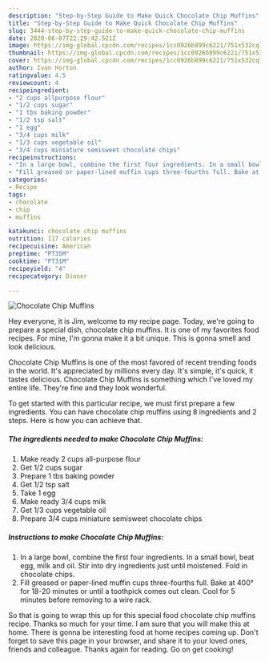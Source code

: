 ```yaml
---
description: "Step-by-Step Guide to Make Quick Chocolate Chip Muffins"
title: "Step-by-Step Guide to Make Quick Chocolate Chip Muffins"
slug: 3444-step-by-step-guide-to-make-quick-chocolate-chip-muffins
date: 2020-06-07T22:29:42.521Z
image: https://img-global.cpcdn.com/recipes/1cc0926b899c6221/751x532cq70/chocolate-chip-muffins-recipe-main-photo.jpg
thumbnail: https://img-global.cpcdn.com/recipes/1cc0926b899c6221/751x532cq70/chocolate-chip-muffins-recipe-main-photo.jpg
cover: https://img-global.cpcdn.com/recipes/1cc0926b899c6221/751x532cq70/chocolate-chip-muffins-recipe-main-photo.jpg
author: Ivan Horton
ratingvalue: 4.5
reviewcount: 4
recipeingredient:
- "2 cups allpurpose flour"
- "1/2 cups sugar"
- "1 tbs baking powder"
- "1/2 tsp salt"
- "1 egg"
- "3/4 cups milk"
- "1/3 cups vegetable oil"
- "3/4 cups miniature semisweet chocolate chips"
recipeinstructions:
- "In a large bowl, combine the first four ingredients. In a small bowl, beat egg, milk and oil. Stir into dry ingredients just until moistened. Fold in chocolate chips."
- "Fill greased or paper-lined muffin cups three-fourths full. Bake at 400° for 18-20 minutes or until a toothpick comes out clean. Cool for 5 minutes before removing to a wire rack."
categories:
- Recipe
tags:
- chocolate
- chip
- muffins

katakunci: chocolate chip muffins 
nutrition: 117 calories
recipecuisine: American
preptime: "PT35M"
cooktime: "PT31M"
recipeyield: "4"
recipecategory: Dinner

---
```



![Chocolate Chip Muffins](https://img-global.cpcdn.com/recipes/1cc0926b899c6221/751x532cq70/chocolate-chip-muffins-recipe-main-photo.jpg)

Hey everyone, it is Jim, welcome to my recipe page. Today, we're going to prepare a special dish, chocolate chip muffins. It is one of my favorites food recipes. For mine, I'm gonna make it a bit unique. This is gonna smell and look delicious.



Chocolate Chip Muffins is one of the most favored of recent trending foods in the world. It's appreciated by millions every day. It's simple, it's quick, it tastes delicious. Chocolate Chip Muffins is something which I've loved my entire life. They're fine and they look wonderful.


To get started with this particular recipe, we must first prepare a few ingredients. You can have chocolate chip muffins using 8 ingredients and 2 steps. Here is how you can achieve that.

<!--inarticleads1-->

##### The ingredients needed to make Chocolate Chip Muffins:

1. Make ready 2 cups all-purpose flour
1. Get 1/2 cups sugar
1. Prepare 1 tbs baking powder
1. Get 1/2 tsp salt
1. Take 1 egg
1. Make ready 3/4 cups milk
1. Get 1/3 cups vegetable oil
1. Prepare 3/4 cups miniature semisweet chocolate chips




<!--inarticleads2-->

##### Instructions to make Chocolate Chip Muffins:

1. In a large bowl, combine the first four ingredients. In a small bowl, beat egg, milk and oil. Stir into dry ingredients just until moistened. Fold in chocolate chips.
1. Fill greased or paper-lined muffin cups three-fourths full. Bake at 400° for 18-20 minutes or until a toothpick comes out clean. Cool for 5 minutes before removing to a wire rack.




So that is going to wrap this up for this special food chocolate chip muffins recipe. Thanks so much for your time. I am sure that you will make this at home. There is gonna be interesting food at home recipes coming up. Don't forget to save this page in your browser, and share it to your loved ones, friends and colleague. Thanks again for reading. Go on get cooking!
